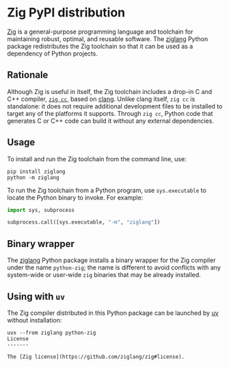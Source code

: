 Zig PyPI distribution
=====================

[Zig][] is a general-purpose programming language and toolchain for maintaining robust, optimal, and reusable software. The [ziglang][pypi] Python package redistributes the Zig toolchain so that it can be used as a dependency of Python projects.

[zig]: https://ziglang.org/
[pypi]: https://pypi.org/project/ziglang/

Rationale
---------

Although Zig is useful in itself, the Zig toolchain includes a drop-in C and C++ compiler, [`zig cc`][zigcc], based on [clang][]. Unlike clang itself, `zig cc` is standalone: it does not require additional development files to be installed to target any of the platforms it supports. Through `zig cc`, Python code that generates C or C++ code can build it without any external dependencies.

[clang]: https://clang.llvm.org/
[zigcc]: https://andrewkelley.me/post/zig-cc-powerful-drop-in-replacement-gcc-clang.html

Usage
-----
To install and run the Zig toolchain from the command line, use:

```shell
pip install ziglang
python -m ziglang
```

To run the Zig toolchain from a Python program, use `sys.executable` to locate the Python binary to invoke. For example:

```python
import sys, subprocess

subprocess.call([sys.executable, "-m", "ziglang"])
```

Binary wrapper
--------------

The [ziglang][pypi] Python package installs a binary wrapper for the Zig compiler under the name `python-zig`; the name is different to avoid conflicts with any system-wide or user-wide `zig` binaries that may be already installed.


Using with `uv`
---------------

The Zig compiler distributed in this Python package can be launched by [uv](https://docs.astral.sh/uv) without installation:

```shell
uvx --from ziglang python-zig
License
-------

The [Zig license](https://github.com/ziglang/zig#license).
